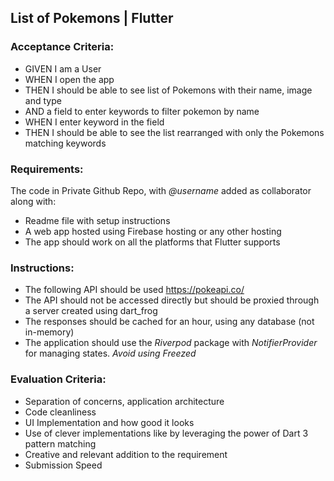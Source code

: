 ## List of Pokemons | Flutter

### Acceptance Criteria:
- GIVEN I am a User
- WHEN I open the app
- THEN I should be able to see list of Pokemons with their name, image and type
- AND a field to enter keywords to filter pokemon by name
- WHEN I enter keyword in the field
- THEN I should be able to see the list rearranged with only the Pokemons matching keywords

### Requirements:
The code in Private Github Repo, with _@username_ added as collaborator along with:

- Readme file with setup instructions
- A web app hosted using Firebase hosting or any other hosting
- The app should work on all the platforms that Flutter supports

### Instructions:

- The following API should be used https://pokeapi.co/
- The API should not be accessed directly but should be proxied through a server created using dart_frog
- The responses should be cached for an hour, using any database (not in-memory)
- The application should use the _Riverpod_ package with _NotifierProvider_ for managing states. _Avoid using
Freezed_

### Evaluation Criteria:

- Separation of concerns, application architecture
- Code cleanliness
- UI Implementation and how good it looks
- Use of clever implementations like by leveraging the power of Dart 3 pattern matching
- Creative and relevant addition to the requirement
- Submission Speed